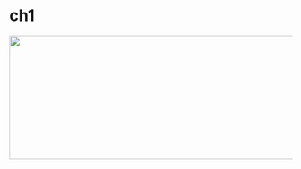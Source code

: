 # ch1
<p align="center">
  <img src="https://rajoul.github.io/root-me/image/ch1.cast" width="860" height="220">
</p>
